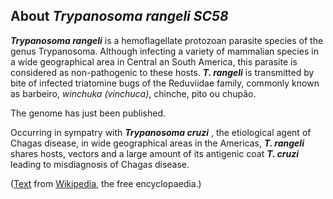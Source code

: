 About *Trypanosoma rangeli SC58* 
--------------------------------



***Trypanosoma rangeli*** is a hemoflagellate protozoan parasite species
of the genus Trypanosoma. Although infecting a variety of mammalian
species in a wide geographical area in Central an South America, this
parasite is considered as non-pathogenic to these hosts. ***T.
rangeli*** is transmitted by bite of infected triatomine bugs of the
Reduviidae family, commonly known as barbeiro, *winchuka* *(vinchuca)*,
chinche, pito ou chupão.

The genome has just been published.

Occurring in sympatry with ***Trypanosoma cruzi*** , the etiological
agent of Chagas disease, in wide geographical areas in the Americas,
***T. rangeli*** shares hosts, vectors and a large amount of its
antigenic coat ***T. cruzi*** leading to misdiagnosis of Chagas disease.

([Text](http://en.wikipedia.org/wiki/Trypanosoma_rangeli) from
[Wikipedia](http://en.wikipedia.org/), the free encyclopaedia.)
